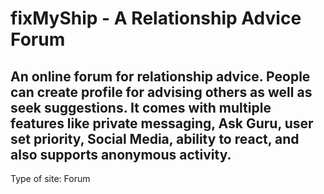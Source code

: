 # fixMyShip - A Relationship Advice Forum
An online forum for relationship advice. People can create profile for advising others as well as seek suggestions. It comes with multiple features like private messaging, Ask Guru, user set priority, Social Media, ability to react, and also supports anonymous activity. 
---------------------------------------------------------------------------

Type of site: Forum
